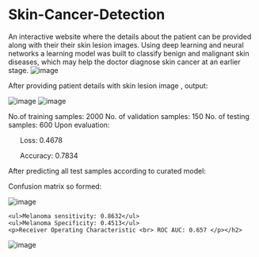 # Skin-Cancer-Detection
An interactive website where the details about the patient can be provided along with their their skin lesion images. 
Using deep learning and neural networks a learning model was built to classify benign and malignant skin diseases, which may help the doctor diagnose skin cancer at an earlier stage.
![image](https://user-images.githubusercontent.com/71886103/199205919-93f40acc-1d3d-4f45-8fb1-1a357c2e3504.png)

After providing patient details with skin lesion image , output:

![image](https://user-images.githubusercontent.com/71886103/199287434-58cf90b7-ed61-4659-b955-ea323bb3912e.png)
![image](https://user-images.githubusercontent.com/71886103/199280684-5c93a124-9a26-401b-bb07-409bd5664f89.png)

No.of training samples: 2000
No. of validation samples: 150
No. of testing samples: 600
        Upon evaluation:
        <ul>Loss: 0.4678</ul>
        <ul>Accuracy: 0.7834</ul>
        After predicting all test samples according to curated model:</p>
    <p>Confusion matrix so formed:</p>
![image](https://user-images.githubusercontent.com/71886103/199454501-2c881423-ac30-4085-860e-4b12317f96fc.png)

    <ul>Melanoma sensitivity: 0.8632</ul>
    <ul>Melanoma Specificity: 0.4513</ul>
    <p>Receiver Operating Characteristic <br> ROC AUC: 0.657 </p></h2>
![image](https://user-images.githubusercontent.com/71886103/199452728-c58031cf-d161-44d7-a588-f816179917fa.png)


